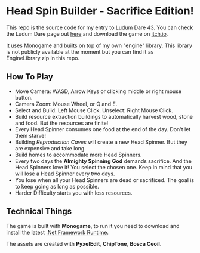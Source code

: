 # Head Spin Builder - Sacrifice Edition!

This repo is the source code for my entry to Ludum Dare 43. You can check the Ludum Dare page out [here](https://ldjam.com/events/ludum-dare/43/head-spin-builder-sacrifice-edition) and download the game on [itch.io](https://meursault.itch.io/head-spin-builder).

It uses Monogame and builts on top of my own "engine" library. This library is not publicly available at the moment but you can find it as EngineLibrary.zip in this repo.


## How To Play

- Move Camera: WASD, Arrow Keys or clicking middle or right mouse button.
- Camera Zoom: Mouse Wheel, or Q and E.
- Select and Build: Left Mouse Click. Unselect: Right Mouse Click.
- Build resource extraction buildings to automatically harvest wood, stone and food. But the resources are finite!
- Every Head Spinner consumes one food at the end of the day. Don't let them starve!
- Building *Reproduction Caves* will create a new Head Spinner. But they are expensive and take long.
- Build homes to accommodate more Head Spinners.
- Every two days the **Almighty Spinning God** demands sacrifice. And the Head Spinners love it! You select the chosen one. Keep in mind that you will lose a Head Spinner every two days.
- You lose when all your Head Spinners are dead or sacrificed. The goal is to keep going as long as possible.
- Harder Difficulty starts you with less resources.

## Technical Things

The game is built with **Monogame**, to run it you need to download and install the latest [.Net Framework Runtime](https://dotnet.microsoft.com/download/dotnet-framework-runtime).

The assets are created with **PyxelEdit**, **ChipTone**, **Bosca Ceoil**.
